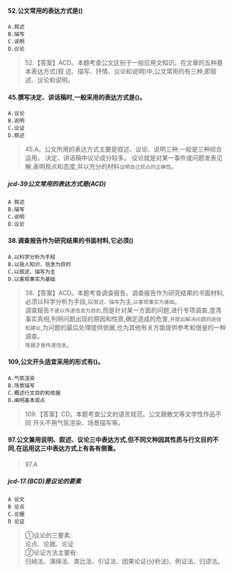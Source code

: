 #### 52.公文常用的表达方式是()
    A.叙述
    B.描写
    C.说明
    D.议论
>   52.【答案】ACD。本题考查公文区别于一般应用文知识。在文章的五种基本表达方式(叙
述、描写、抒情、议论和说明)中,公文常用的有三种,即叙述、议论和说明。


#### 45.撰写决定、讲话稿时,一般采用的表达方式是()。
    A.议论
    B.说明
    C.论证
    D.叙述
>   45.A。公文所用的表达方式主要是叙述、议论、说明三种,一般是三种综合运用。
决定、讲话稿中议论成分较多。
议论就是对某一事件或问题发表见解,表明观点和态度,并以充分的材料`证明自己观点的正确性`。




##### jcd-39公文常用的表达方式是(ACD)
    A 叙述
    B.描写
    C.说明
    D.议论

#### 38.调查报告作为研究结果的书面材料,它必须()
    A.以科学分析为手段
    B.以授人知识、信息为目的
    C.以叙述、描写为主
    D.以客观事实为基础
>   38.【答案】ACD。本题考查调查报告。调查报告作为研究结果的书面材料,
必须以科学分析为手段,以`叙述、描写`为主,`以客观事实为基础`。<br>
调查报告`不是以传递信息为目的`,而是针对某一方面的问题,进行专项调查,澄清事实真相,判明问题出现的原因和性质,确定造成的危害,`并提出解决问题的途径和建议`,为问题的最后处理提供依据,也为其他有关方面提供参考和借鉴的一种调查。<br>
`简报才是传递信息`。

#### 109,公文开头适宜采用的形式有()。
    A.气氛渲染
    B.场景描写
    C.概述行文目的和依据
    D.阐明基本观点
>   109.【答案】CD。本题考查公文的语言规范。公文跟散文等文学性作品不同
开头不用气氛渲染、场景描写等。

#### 97.公文兼用说明、叙述、议论三中表达方式,但不同文种因其性质与行文目的不同,在运用这三中表达方式上有各有侧重。
>   97.A



##### jcd-17.(BCD)是议论的要素
    A 论文
    B 论点
    C.论据
    D 论证
    
>   ①议论的三要素:    
        论点、论据、论证    
    ②论证方法主要有:    
        归纳法、演绎法、类比法、引证法、因果论证(分析法)、例证法、归谬法。 















    